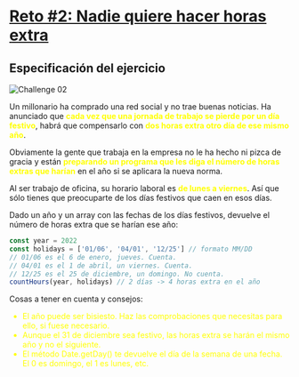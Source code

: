 # [Reto #2: Nadie quiere hacer horas extra](https://adventjs.dev/es/challenges/2022/2)

## Especificación del ejercicio

![Challenge 02](https://adventjs.dev/challenges-2022/2.svg)

Un millonario ha comprado una red social y no trae buenas noticias. Ha anunciado que <strong style="color:yellow;">cada vez que una jornada de trabajo se pierde por un día festivo</strong>, habrá que compensarlo con <strong style="color:yellow;">dos horas extra otro día de ese mismo año</strong>.

Obviamente la gente que trabaja en la empresa no le ha hecho ni pizca de gracia y están <strong style="color:yellow;">preparando un programa que les diga el número de horas extras que harían</strong> en el año si se aplicara la nueva norma.

Al ser trabajo de oficina, su horario laboral es <strong style="color:yellow;">de lunes a viernes</strong>. Así que sólo tienes que preocuparte de los días festivos que caen en esos días.

Dado un año y un array con las fechas de los días festivos, devuelve el número de horas extra que se harían ese año:

```javascript
const year = 2022
const holidays = ['01/06', '04/01', '12/25'] // formato MM/DD
// 01/06 es el 6 de enero, jueves. Cuenta.
// 04/01 es el 1 de abril, un viernes. Cuenta.
// 12/25 es el 25 de diciembre, un domingo. No cuenta.
countHours(year, holidays) // 2 días -> 4 horas extra en el año
```

Cosas a tener en cuenta y consejos:

<ul>
  <li style="color:yellow;">
    El año puede ser bisiesto. Haz las comprobaciones que necesitas para ello, si fuese necesario.
  </li>
  <li style="color:yellow;">
    Aunque el 31 de diciembre sea festivo, las horas extra se harán el mismo año y no el siguiente.
  </li>
  <li style="color:yellow;">
    El método Date.getDay() te devuelve el día de la semana de una fecha. El 0 es domingo, el 1 es lunes, etc.
  </li>
</ul>
